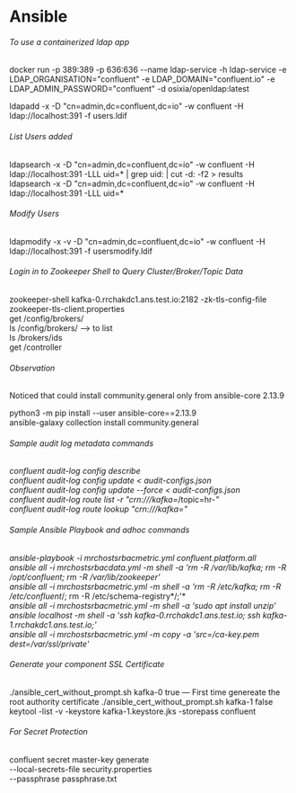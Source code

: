 # Ansible

###### To use a containerized ldap app
docker run -p 389:389 -p 636:636 --name ldap-service -h ldap-service -e LDAP_ORGANISATION="confluent" -e LDAP_DOMAIN="confluent.io" -e LDAP_ADMIN_PASSWORD="confluent" -d osixia/openldap:latest

ldapadd -x -D "cn=admin,dc=confluent,dc=io" -w confluent -H ldap://localhost:391 -f users.ldif

###### List Users added
ldapsearch -x -D "cn=admin,dc=confluent,dc=io" -w confluent -H ldap://localhost:391 -LLL uid=* | grep uid: | cut -d: -f2 > results <br>
ldapsearch -x -D "cn=admin,dc=confluent,dc=io" -w confluent -H ldap://localhost:391 -LLL uid=*

###### Modify Users
ldapmodify -x -v -D "cn=admin,dc=confluent,dc=io" -w confluent -H ldap://localhost:391 -f usersmodify.ldif

###### Login in to Zookeeper Shell to Query Cluster/Broker/Topic Data

zookeeper-shell kafka-0.rrchakdc1.ans.test.io:2182 -zk-tls-config-file zookeeper-tls-client.properties <br>
get /config/brokers/<default>  <br>
ls /config/brokers/<default> --> to list <br>
ls /brokers/ids <br>
get /controller <br>

###### Observation

Noticed that could install community.general only from ansible-core 2.13.9

python3 -m pip install --user ansible-core==2.13.9 <br>
ansible-galaxy collection install community.general 


###### Sample audit log metadata commands

*confluent audit-log config describe* <br>
*confluent audit-log config update < audit-configs.json* <br>
*confluent audit-log config update --force < audit-configs.json* <br>
*confluent audit-log route list -r "crn:///kafka=*/topic=hr-*"* <br>
*confluent audit-log route lookup "crn:///kafka=<kafka-cluster-id>"* <br>

###### Sample Ansible Playbook and adhoc commands

*ansible-playbook -i mrchostsrbacmetric.yml confluent.platform.all* <br>
*ansible all -i mrchostsrbacdata.yml -m shell -a  'rm -R /var/lib/kafka; rm -R /opt/confluent; rm -R /var/lib/zookeeper'* <br>
*ansible all -i mrchostsrbacmetric.yml -m shell -a  'rm -R /etc/kafka; rm -R /etc/confluent*/; rm -R /etc/schema-registry*/;'* <br>
*ansible all -i mrchostsrbacmetric.yml -m shell -a  'sudo apt install unzip'* <br>
*ansible localhost -m shell -a  'ssh kafka-0.rrchakdc1.ans.test.io; ssh kafka-1.rrchakdc1.ans.test.io;'* <br>
*ansible all -i mrchostsrbacmetric.yml -m copy -a 'src=<srcfolder>/ca-key.pem dest=/var/ssl/private'* <br>


###### Generate your component SSL Certificate
./ansible_cert_without_prompt.sh kafka-0 true — First time genereate the root authority certificate
 ./ansible_cert_without_prompt.sh kafka-1 false<br>
 keytool -list -v     -keystore kafka-1.keystore.jks     -storepass confluent

###### For Secret Protection 
confluent secret master-key generate \
--local-secrets-file security.properties  \
--passphrase passphrase.txt
